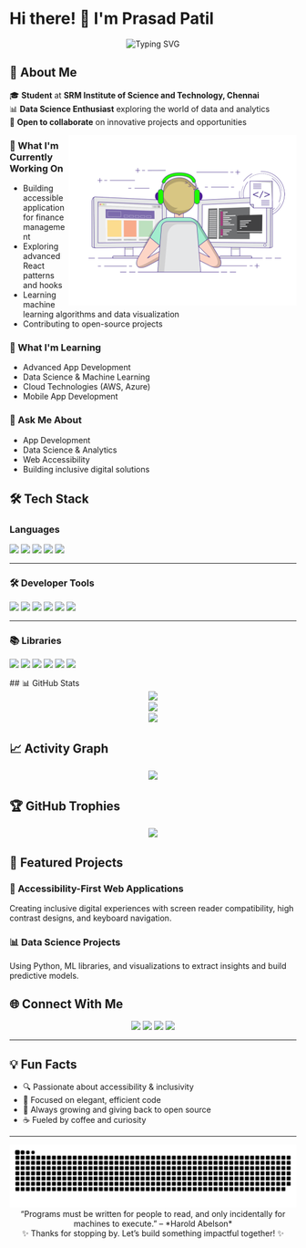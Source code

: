 # Hi there! 👋 I'm Prasad Patil
<div align="center">
  <img src="https://readme-typing-svg.demolab.com?font=Roboto+Mono&size=30&duration=3000&pause=500&color=00FF7F&center=true&vCenter=true&width=600&lines=Hi+I+am+Prasad+Patil;Data+Science+Enthusiast;Application+Developer;Building+Accessible+Solutions;Always+Learning+New+Things!&random=false&vCenter=true&width=600&height=50&blur=5" alt="Typing SVG" />
</div>

## 🚀 About Me

🎓 **Student** at **SRM Institute of Science and Technology, Chennai**  
📊 **Data Science Enthusiast** exploring the world of data and analytics  
🌟 **Open to collaborate** on innovative projects and opportunities  

<img align="right" alt="Coding" width="400" src="https://raw.githubusercontent.com/devSouvik/devSouvik/master/gif3.gif">

### 🔭 What I'm Currently Working On
- Building accessible application for finance management
- Exploring advanced React patterns and hooks
- Learning machine learning algorithms and data visualization
- Contributing to open-source projects

### 🌱 What I'm Learning
- Advanced App Development
- Data Science & Machine Learning
- Cloud Technologies (AWS, Azure)
- Mobile App Development

### 💬 Ask Me About
- App Development
- Data Science & Analytics
- Web Accessibility
- Building inclusive digital solutions

## 🛠️ Tech Stack

### Languages
<p>
  <img src="https://img.shields.io/badge/-Java-ED8B00?style=flat&logo=java&logoColor=white"/>
  <img src="https://img.shields.io/badge/-Python-3776AB?style=flat&logo=python&logoColor=white"/>
  <img src="https://img.shields.io/badge/-C%2FC%2B%2B-00599C?style=flat&logo=c%2B%2B&logoColor=white"/>
  <img src="https://img.shields.io/badge/-SQL-4479A1?style=flat&logo=mysql&logoColor=white"/>
  <img src="https://img.shields.io/badge/-Kotlin-7F52FF?style=flat&logo=kotlin&logoColor=white"/>
</p>

---

### 🛠️ Developer Tools
<p>
  <img src="https://img.shields.io/badge/-Git-F05032?style=flat&logo=git&logoColor=white"/>
  <img src="https://img.shields.io/badge/-Google_Cloud_Platform-4285F4?style=flat&logo=google-cloud&logoColor=white"/>
  <img src="https://img.shields.io/badge/-VSCode-007ACC?style=flat&logo=visual-studio-code&logoColor=white"/>
  <img src="https://img.shields.io/badge/-PyCharm-143?style=flat&logo=pycharm&logoColor=black"/>
  <img src="https://img.shields.io/badge/-IntelliJ-000000?style=flat&logo=intellij-idea&logoColor=white"/>
  <img src="https://img.shields.io/badge/-Android_Studio-3DDC84?style=flat&logo=android-studio&logoColor=white"/>
</p>

---

### 📚 Libraries
<p>
  <img src="https://img.shields.io/badge/-Pandas-150458?style=flat&logo=pandas&logoColor=white"/>
  <img src="https://img.shields.io/badge/-NumPy-013243?style=flat&logo=numpy&logoColor=white"/>
  <img src="https://img.shields.io/badge/-Matplotlib-000000?style=flat&logo=matplotlib&logoColor=white"/>
  <img src="https://img.shields.io/badge/-Java_Swing-ED8B00?style=flat&logo=java&logoColor=white"/>
  <img src="https://img.shields.io/badge/-JSON-000000?style=flat&logo=json&logoColor=white"/>
  <img src="https://img.shields.io/badge/-JAXB-ED8B00?style=flat&logo=java&logoColor=white"/>
</p>
## 📊 GitHub Stats

<div align="center">
  <img src="https://github-readme-stats.vercel.app/api?username=VEDANTMODI21&theme=radical&hide_border=false&include_all_commits=true&count_private=true" />
  <br/>
  <img src="https://github-readme-streak-stats.herokuapp.com/?user=VEDANTMODI21&theme=radical&hide_border=false" />
  <br/>
  <img src="https://github-readme-stats.vercel.app/api/top-langs/?username=VEDANTMODI21&theme=radical&hide_border=false&layout=compact" />
</div>

## 📈 Activity Graph

<div align="center">
  <img src="https://github-readme-activity-graph.vercel.app/graph?username=VEDANTMODI21&theme=tokyo-night&hide_border=true&radius=10" />
</div>

## 🏆 GitHub Trophies

<div align="center">
  <img src="https://github-profile-trophy.vercel.app/?username=VEDANTMODI21&theme=radical&no-frame=true&row=1&margin-w=10" />
</div>

## 💼 Featured Projects

### 🌟 Accessibility-First Web Applications
Creating inclusive digital experiences with screen reader compatibility, high contrast designs, and keyboard navigation.

### 📊 Data Science Projects
Using Python, ML libraries, and visualizations to extract insights and build predictive models.

## 🌐 Connect With Me

<p align="center">
  <a href="https://vedantmodi21.github.io/vedantmodi/"><img src="https://img.shields.io/badge/Portfolio-FF5722?style=for-the-badge&logo=todoist&logoColor=white" /></a>
  <a href="https://www.linkedin.com/in/vedant-modi-b99b0628a/"><img src="https://img.shields.io/badge/LinkedIn-0077B5?style=for-the-badge&logo=linkedin&logoColor=white" /></a>
  <a href="https://github.com/VEDANTMODI21"><img src="https://img.shields.io/badge/GitHub-181717?style=for-the-badge&logo=github&logoColor=white" /></a>
  <a href="mailto:vedantmodi2101@gmail.com"><img src="https://img.shields.io/badge/Email-D14836?style=for-the-badge&logo=gmail&logoColor=white" /></a>
</p>

---

## 💡 Fun Facts

- 🔍 Passionate about accessibility & inclusivity  
- 🎯 Focused on elegant, efficient code  
- 🚀 Always growing and giving back to open source  
- ☕ Fueled by coffee and curiosity  

---

<div align="center">
  <img src="https://raw.githubusercontent.com/platane/snk/output/github-contribution-grid-snake-dark.svg" />
</div>

<div align="center">
  “Programs must be written for people to read, and only incidentally for machines to execute.” – *Harold Abelson*  
  <br/>✨ Thanks for stopping by. Let’s build something impactful together! ✨
</div>
